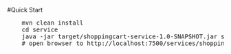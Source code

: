 #Quick Start

<pre>
    mvn clean install
    cd service
    java -jar target/shoppingcart-service-1.0-SNAPSHOT.jar server service.yaml
    # open browser to http://localhost:7500/services/shoppingcart/v1/
</pre>

